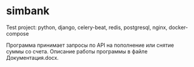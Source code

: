 # simbank
Test project: python, django, celery-beat, redis, postgresql, nginx, docker-compose

Программа принимает запросы по API на пополнение или снятие суммы со счета.
Описание работы программы в файле Документация.docx.
